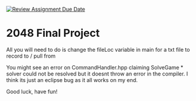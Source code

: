 [![Review Assignment Due Date](https://classroom.github.com/assets/deadline-readme-button-24ddc0f5d75046c5622901739e7c5dd533143b0c8e959d652212380cedb1ea36.svg)](https://classroom.github.com/a/qbzznFXy)
# 2048 Final Project

All you will need to do is change the fileLoc variable in main for a txt file to record to / pull from

You might see an error on CommandHandler.hpp claiming SolveGame * solver could not be resolved but it doesnt throw
an error in the compiler. I think its just an eclipse bug as it all works on my end.
  
Good luck, have fun!
